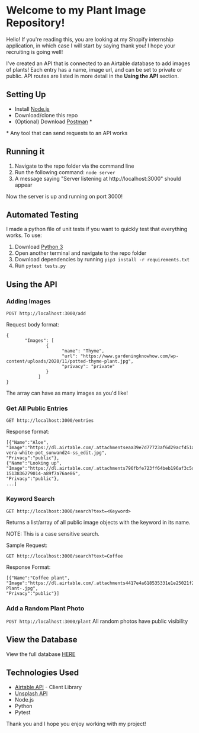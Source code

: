 # Welcome to my Plant Image Repository!
Hello! If you're reading this, you are looking at my Shopify internship application, in which case I will start by saying thank you! I hope your recruiting is going well!

I've created an API that is connected to an Airtable database to add images of plants! Each entry has a name, image url, and can be set to private or public. API routes are listed in more detail in the **Using the API** section.

## Setting Up
- Install [Node.js](https://nodejs.org/en/download/)
- Download/clone this repo
- (Optional) Download [Postman](https://www.postman.com/downloads/) \*
  
\* Any tool that can send requests to an API works

## Running it
1. Navigate to the repo folder via the command line
2. Run the following command: `node server`
3. A message saying "Server listening at http://localhost:3000" should appear

Now the server is up and running on port 3000!

## Automated Testing
I made a python file of unit tests if you want to quickly test that everything works.
To use:

1. Download [Python 3](https://www.python.org/downloads/)
2. Open another terminal and navigate to the repo folder
3. Download dependencies by running `pip3 install -r requirements.txt`
4. Run `pytest tests.py`

## Using the API

### Adding Images
`POST http://localhost:3000/add` 

Request body format:
```
{
       "Images": [
               {  
                     "name": "Thyme",
                     "url": "https://www.gardeningknowhow.com/wp-content/uploads/2020/11/potted-thyme-plant.jpg",
                     "privacy": "private"
               }
            ]
}
```
The array can have as many images as you'd like!

### Get All Public Entries
`GET http://localhost:3000/entries`

Response format:
```
[{"Name":"Aloe",
"Image":"https://dl.airtable.com/.attachmentseaa39e7d77723af6d29acf451ac2026b/b94be48faloe-vera-white-pot_sunwand24-ss_edit.jpg",
"Privacy":"public"},
{"Name":"Looking up",
"Image":"https://dl.airtable.com/.attachments796fbfe723ff64beb196af3c5dffa564/e46a7da1photo-1513836279014-a89f7a76ae86",
"Privacy":"public"},
...]
```

### Keyword Search
`GET http://localhost:3000/search?text=<Keyword>`

Returns a list/array of all public image objects with the keyword in its name.

NOTE: This is a case sensitive search.

Sample Request:
```
GET http://localhost:3000/search?text=Coffee
```

Response Format:
```
[{"Name":"Coffee plant",
"Image":"https://dl.airtable.com/.attachments4417e4a618535331e1e25021f2ac3181/f1287f02/Coffee-Plant-.jpg",
"Privacy":"public"}]
```

### Add a Random Plant Photo
`POST http://localhost:3000/plant`
All random photos have public visibility

## View the Database
View the full database [HERE](https://airtable.com/invite/l?inviteId=invvjSR6mT2AQMzlZ&inviteToken=de5f719064923bbe95f24c27d8a3c917682f8f90c781b9944046b193270e90da&utm_source=email)

## Technologies Used
- [Airtable API](https://airtable.com/api) - Client Library
- [Unsplash API](https://unsplash.com/developers)
- Node.js
- Python
- Pytest

Thank you and I hope you enjoy working with my project!

